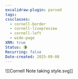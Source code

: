 ```yaml
---
excalidraw-plugin: parsed
tags: 
cssclasses:
  - cornell-border
  - cornell-livepreview
  - cornell-left
  - wide-page
XRM: true
Status: 🌘
Recurring: false
Date-created: 2025-09-08
---
```

![[Cornell Note taking style.svg]]